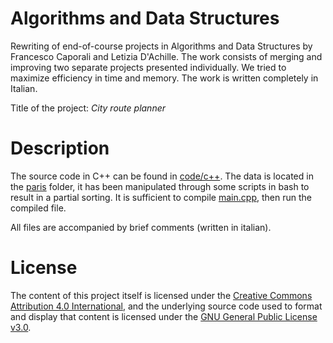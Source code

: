 # Algorithms and Data Structures
<p> Rewriting of end-of-course projects in Algorithms and Data Structures by Francesco Caporali and Letizia D'Achille. The work consists of merging and improving two separate projects presented individually. We tried to maximize efficiency in time and memory. The work is written completely in Italian. <p>

Title of the project: <em>City route planner</em> 
  
# Description
The source code in C++ can be found in [code/c++](https://github.com/letizia-dachille/algorithms_and_data_structures/blob/main/code/c++). The data is located in the [paris](https://github.com/letizia-dachille/algorithms_and_data_structures/blob/main/paris) folder, it has been manipulated through some scripts in bash to result in a partial sorting.
It is sufficient to compile [main.cpp](https://github.com/letizia-dachille/algorithms_and_data_structures/blob/main/code/c++/main.cpp), then run the compiled file.

All files are accompanied by brief comments (written in italian). <br>
  
# License
The content of this project itself is licensed under the [Creative Commons Attribution 4.0 International](https://creativecommons.org/licenses/by/4.0/), and the underlying source code used to format and display that content is licensed under the [GNU General Public License v3.0](https://github.com/letizia-dachille/algorithms_and_data_structures/blob/main/LICENSE).
